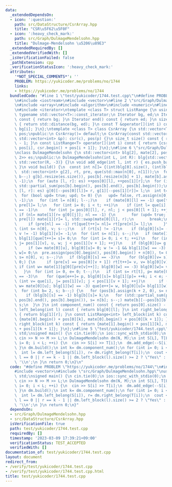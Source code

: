 ```yaml
---
data:
  _extendedDependsOn:
  - icon: ':question:'
    path: src/DataStructure/CsrArray.hpp
    title: "CSR\u5F62\u5F0F"
  - icon: ':heavy_check_mark:'
    path: src/Graph/DulmageMendelsohn.hpp
    title: "Dulmage-Mendelsohn \u5206\u89E3"
  _extendedRequiredBy: []
  _extendedVerifiedWith: []
  _isVerificationFailed: false
  _pathExtension: cpp
  _verificationStatusIcon: ':heavy_check_mark:'
  attributes:
    '*NOT_SPECIAL_COMMENTS*': ''
    PROBLEM: https://yukicoder.me/problems/no/1744
    links:
    - https://yukicoder.me/problems/no/1744
  bundledCode: "#line 1 \"test/yukicoder/1744.test.cpp\"\n#define PROBLEM \"https://yukicoder.me/problems/no/1744\"\
    \n#include <iostream>\n#include <vector>\n#line 2 \"src/Graph/DulmageMendelsohn.hpp\"\
    \n#include <array>\n#include <algorithm>\n#include <numeric>\n#line 3 \"src/DataStructure/CsrArray.hpp\"\
    \n#include <iterator>\ntemplate <class T> struct ListRange {\n using Iterator=\
    \ typename std::vector<T>::const_iterator;\n Iterator bg, ed;\n Iterator begin()\
    \ const { return bg; }\n Iterator end() const { return ed; }\n size_t size() const\
    \ { return std::distance(bg, ed); }\n const T &operator[](int i) const { return\
    \ bg[i]; }\n};\ntemplate <class T> class CsrArray {\n std::vector<T> csr;\n std::vector<int>\
    \ pos;\npublic:\n CsrArray()= default;\n CsrArray(const std::vector<T> &c, const\
    \ std::vector<int> &p): csr(c), pos(p) {}\n size_t size() const { return pos.size()\
    \ - 1; }\n const ListRange<T> operator[](int i) const { return {csr.begin() +\
    \ pos[i], csr.begin() + pos[i + 1]}; }\n};\n#line 6 \"src/Graph/DulmageMendelsohn.hpp\"\
    \nclass DulmageMendelsohn {\n std::vector<int> blg[2], mate[2], pos[2];\n std::vector<std::array<int,\
    \ 2>> es;\npublic:\n DulmageMendelsohn(int L, int R): blg{std::vector(L, -3),\
    \ std::vector(R, -3)} {}\n void add_edge(int l, int r) { es.push_back({l, r});\
    \ }\n void build() {\n  const int n[]= {(int)blg[0].size(), (int)blg[1].size()};\n\
    \  std::vector<int> g[2], rt, pre, que(std::max(n[0], n[1]));\n  for (int b= 2;\
    \ b--;) g[b].resize(es.size()), pos[b].resize(n[b] + 1), mate[b].assign(n[b],\
    \ -1);\n  for (auto [l, r]: es) ++pos[0][l], ++pos[1][r];\n  for (int b= 2; b--;)\
    \ std::partial_sum(pos[b].begin(), pos[b].end(), pos[b].begin());\n  for (auto\
    \ [l, r]: es) g[0][--pos[0][l]]= r, g[1][--pos[1][r]]= l;\n  int t= 0, k= 0;\n\
    \  for (bool upd= true; upd; t= 0) {\n   upd= false, rt.assign(n[0], -1), pre.assign(n[0],\
    \ -1);\n   for (int l= n[0]; l--;)\n    if (mate[0][l] == -1) que[t++]= rt[l]=\
    \ pre[l]= l;\n   for (int i= 0; i < t; ++i)\n    if (int l= que[i]; mate[0][rt[l]]\
    \ == -1)\n     for (int j= pos[0][l], r, nl; j < pos[0][l + 1]; ++j) {\n     \
    \ if (nl= mate[1][r= g[0][j]]; nl == -1) {\n       for (upd= true; r != -1; l=\
    \ pre[l]) mate[1][r]= l, std::swap(mate[0][l], r);\n       break;\n      }\n \
    \     if (pre[nl] == -1) rt[que[t++]= nl]= rt[pre[nl]= l];\n     }\n  }\n  for\
    \ (int s= n[0], v; s--;)\n   if (rt[s] != -1)\n    if (blg[0][s]= -1, v= mate[0][s];\
    \ v != -1) blg[1][v]= -1;\n  for (int s= n[1]; s--;)\n   if (mate[1][s] == -1)\
    \ blg[1][que[t++]= s]= 0;\n  for (int i= 0; i < t; ++i)\n   for (int v= que[i],\
    \ j= pos[1][v], u, w; j < pos[1][v + 1]; ++j)\n    if (blg[0][u= g[1][j]] == -3)\n\
    \     if (w= mate[0][u], blg[0][u]= 0; w != -1 && blg[1][w] == -3) blg[1][que[t++]=\
    \ w]= 0;\n  pre.assign(pos[0].begin(), pos[0].begin() + n[0]), t= 0;\n  for (int\
    \ s= n[0], v; s--;)\n   if (blg[0][s] == -3)\n    for (blg[0][v= s]= -4; v >=\
    \ 0;) {\n     if (pre[v] == pos[0][v + 1]) rt[t++]= v, v= blg[0][v];\n     else\
    \ if (int w= mate[1][g[0][pre[v]++]]; blg[0][w] == -3) blg[0][w]= v, v= w;\n \
    \   }\n  for (int i= 0, e= 0; t--;)\n   if (int s= rt[t], p= mate[0][s]; blg[1][p]\
    \ == -3)\n    for (que[e++]= p, blg[0][s]= blg[1][p]= ++k; i < e; ++i)\n     for\
    \ (int v= que[i], j= pos[1][v]; j < pos[1][v + 1]; ++j)\n      if (int u= g[1][j],\
    \ w= mate[0][u]; blg[1][w] == -3) que[e++]= w, blg[0][u]= blg[1][w]= k;\n  ++k;\n\
    \  for (int b= 2, s; b--;) {\n   for (pos[b].assign(k + 2, 0), s= n[b]; s--; ++pos[b][blg[b][s]])\n\
    \    if (blg[b][s] == -1) blg[b][s]= k;\n   for (std::partial_sum(pos[b].begin(),\
    \ pos[b].end(), pos[b].begin()), s= n[b]; s--;) mate[b][--pos[b][blg[b][s]]]=\
    \ s;\n  }\n }\n int component_num() const { return pos[0].size() - 1; }\n int\
    \ left_belong(int l) const { return blg[0][l]; }\n int right_belong(int r) const\
    \ { return blg[1][r]; }\n const ListRange<int> left_block(int k) const { return\
    \ {mate[0].begin() + pos[0][k], mate[0].begin() + pos[0][k + 1]}; }\n const ListRange<int>\
    \ right_block(int k) const { return {mate[1].begin() + pos[1][k], mate[1].begin()\
    \ + pos[1][k + 1]}; }\n};\n#line 5 \"test/yukicoder/1744.test.cpp\"\nusing namespace\
    \ std;\nsigned main() {\n cin.tie(0);\n ios::sync_with_stdio(0);\n int N, M, L;\n\
    \ cin >> N >> M >> L;\n DulmageMendelsohn dm(N, M);\n int S[L], T[L];\n for (int\
    \ i= 0; i < L; ++i) {\n  cin >> S[i] >> T[i];\n  dm.add_edge(--S[i], --T[i]);\n\
    \ }\n dm.build();\n int k= dm.component_num();\n for (int i= 0; i < L; ++i) {\n\
    \  int l= dm.left_belong(S[i]), r= dm.right_belong(T[i]);\n  cout << (l != r ||\
    \ l == 0 || r == k - 1 || dm.left_block(l).size() >= 2 ? \"Yes\" : \"No\") <<\
    \ '\\n';\n }\n return 0;\n}\n"
  code: "#define PROBLEM \"https://yukicoder.me/problems/no/1744\"\n#include <iostream>\n\
    #include <vector>\n#include \"src/Graph/DulmageMendelsohn.hpp\"\nusing namespace\
    \ std;\nsigned main() {\n cin.tie(0);\n ios::sync_with_stdio(0);\n int N, M, L;\n\
    \ cin >> N >> M >> L;\n DulmageMendelsohn dm(N, M);\n int S[L], T[L];\n for (int\
    \ i= 0; i < L; ++i) {\n  cin >> S[i] >> T[i];\n  dm.add_edge(--S[i], --T[i]);\n\
    \ }\n dm.build();\n int k= dm.component_num();\n for (int i= 0; i < L; ++i) {\n\
    \  int l= dm.left_belong(S[i]), r= dm.right_belong(T[i]);\n  cout << (l != r ||\
    \ l == 0 || r == k - 1 || dm.left_block(l).size() >= 2 ? \"Yes\" : \"No\") <<\
    \ '\\n';\n }\n return 0;\n}"
  dependsOn:
  - src/Graph/DulmageMendelsohn.hpp
  - src/DataStructure/CsrArray.hpp
  isVerificationFile: true
  path: test/yukicoder/1744.test.cpp
  requiredBy: []
  timestamp: '2023-03-09 17:39:21+09:00'
  verificationStatus: TEST_ACCEPTED
  verifiedWith: []
documentation_of: test/yukicoder/1744.test.cpp
layout: document
redirect_from:
- /verify/test/yukicoder/1744.test.cpp
- /verify/test/yukicoder/1744.test.cpp.html
title: test/yukicoder/1744.test.cpp
---
```

